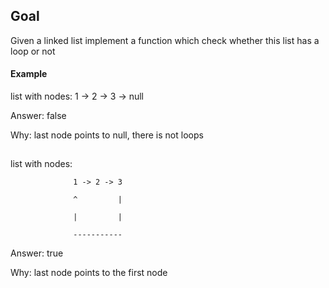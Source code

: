 ## Goal

Given a linked list implement a function which check whether this list has a loop or not

#### Example 

 list with nodes: 1 -> 2 -> 3 -> null
 
 Answer: false
 
 Why: last node points to null, there is not loops
##
 list with nodes: 
   
                  1 -> 2 -> 3
 
                  ^         |
                  
                  |         |
                  
                  -----------
 
 Answer: true
 
 Why: last node points to the first node
